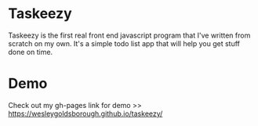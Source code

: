 # Taskeezy

Taskeezy is the first real front end javascript program that I've written from scratch on my own. It's a simple todo list app that will help you get stuff done on time.


# Demo

Check out my gh-pages link for demo >> https://wesleygoldsborough.github.io/taskeezy/
